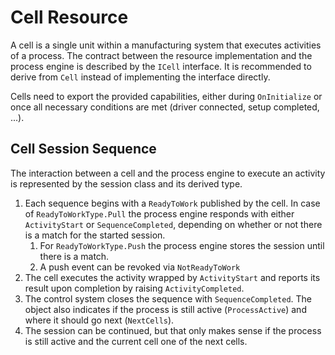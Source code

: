 # Cell Resource

A cell is a single unit within a manufacturing system that executes activities of a process. The contract between the resource implementation and the process engine is described by the `ICell` interface. It is recommended to derive from `Cell` instead of implementing the interface directly.

Cells need to export the provided capabilities, either during `OnInitialize` or once all necessary conditions are met (driver connected, setup completed, ...).

## Cell Session Sequence

The interaction between a cell and the process engine to execute an activity is represented by the session class and its derived type. 

1. Each sequence begins with a `ReadyToWork` published by the cell. In case of `ReadyToWorkType.Pull` the process engine responds with either `ActivityStart` or `SequenceCompleted`, depending on whether or not there is a match for the started session.
   1. For `ReadyToWorkType.Push` the process engine stores the session until there is a match.
   2. A push event can be revoked via `NotReadyToWork`
2. The cell executes the activity wrapped by `ActivityStart` and reports its result upon completion by raising `ActivityCompleted`.
3. The control system closes the sequence with `SequenceCompleted`. The object also indicates if the process is still active (`ProcessActive`) and where it should go next (`NextCells`).
4. The session can be continued, but that only makes sense if the process is still active and the current cell one of the next cells.